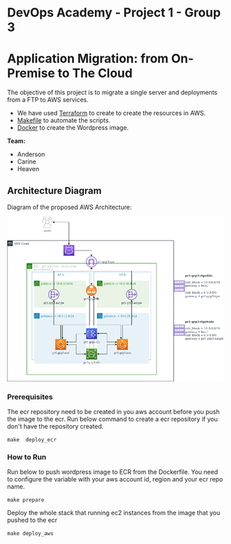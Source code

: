 DevOps Academy - Project 1 - Group 3
==================

# Application Migration: from On-Premise to The Cloud

The objective of this project is to migrate a single server and deployments from a FTP to AWS services.
- We have used [Terraform](https://www.terraform.io/) to create to create the resources in AWS.
- [Makefile](Makefile) to automate the scripts.
- [Docker](Dockerfile) to create the Wordpress image.


<b>Team:</b>
- Anderson
- Carine
- Heaven

## Architecture Diagram
Diagram of the proposed AWS Architecture:

![Diagram](images/PR1-grp3(5).png)


### Prerequisites
The ecr repository need to be created in you aws account before you push the image to the ecr.
Run below command to create a ecr repository if you don't have the repository created.
```
make  deploy_ecr
```
### How to Run
Run below to push wordpress image to ECR from the Dockerfile. You need to configure
the variable with your aws account id, region and your ecr repo name.
```
make prepare
```
Deploy the whole stack that running ec2 instances from the image that you pushed to the ecr
```
make deploy_aws
```




